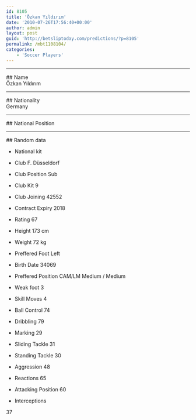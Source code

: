 ```yaml
---
id: 8105
title: 'Özkan Yıldırım'
date: '2010-07-26T17:56:40+00:00'
author: admin
layout: post
guid: 'http://betsliptoday.com/predictions/?p=8105'
permalink: /mbt1108104/
categories:
    - 'Soccer Players'
---
```


- - - - - -

\## Name  
 Özkan Yıldırım

- - - - - -

\## Nationality  
 Germany

- - - - - -

\## National Position

- - - - - -

\## Random data

- National kit
- Club
 F. Düsseldorf

- Club Position
 Sub

- Club Kit
 9

- Club Joining
 42552

- Contract Expiry
 2018

- Rating
 67

- Height
 173 cm

- Weight
 72 kg

- Preffered Foot
 Left

- Birth Date
 34069

- Preffered Position
 CAM/LM Medium / Medium

- Weak foot
 3

- Skill Moves
 4

- Ball Control
 74

- Dribbling
 79

- Marking
 29

- Sliding Tackle
 31

- Standing Tackle
 30

- Aggression
 48

- Reactions
 65

- Attacking Position
 60

- Interceptions

 37